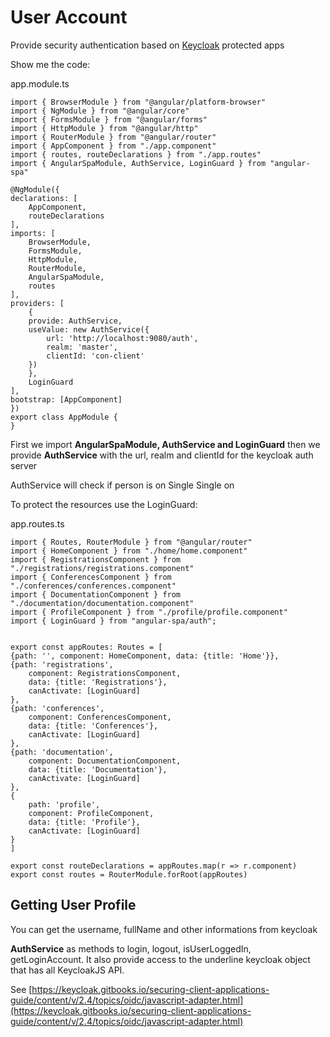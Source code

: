 # User Account

Provide security authentication based on [Keycloak](http://keycloak.org) protected apps

Show me the code:

app.module.ts

    import { BrowserModule } from "@angular/platform-browser"
    import { NgModule } from "@angular/core"
    import { FormsModule } from "@angular/forms"
    import { HttpModule } from "@angular/http"
    import { RouterModule } from "@angular/router"
    import { AppComponent } from "./app.component"
    import { routes, routeDeclarations } from "./app.routes"
    import { AngularSpaModule, AuthService, LoginGuard } from "angular-spa"

    @NgModule({
    declarations: [
        AppComponent,
        routeDeclarations
    ],
    imports: [
        BrowserModule,
        FormsModule,
        HttpModule,
        RouterModule,
        AngularSpaModule,
        routes
    ],
    providers: [
        {
        provide: AuthService,
        useValue: new AuthService({
            url: 'http://localhost:9080/auth',
            realm: 'master',
            clientId: 'con-client'
        })
        },
        LoginGuard
    ],
    bootstrap: [AppComponent]
    })
    export class AppModule {
    }

First we import **AngularSpaModule, AuthService and LoginGuard** then we provide
**AuthService** with the url, realm and clientId for the keycloak auth server

AuthService will check if person is on Single Single on

To protect the resources use the LoginGuard:

app.routes.ts

    import { Routes, RouterModule } from "@angular/router"
    import { HomeComponent } from "./home/home.component"
    import { RegistrationsComponent } from "./registrations/registrations.component"
    import { ConferencesComponent } from "./conferences/conferences.component"
    import { DocumentationComponent } from "./documentation/documentation.component"
    import { ProfileComponent } from "./profile/profile.component"
    import { LoginGuard } from "angular-spa/auth";


    export const appRoutes: Routes = [
    {path: '', component: HomeComponent, data: {title: 'Home'}},
    {path: 'registrations',
        component: RegistrationsComponent,
        data: {title: 'Registrations'},
        canActivate: [LoginGuard]
    },
    {path: 'conferences',
        component: ConferencesComponent,
        data: {title: 'Conferences'},
        canActivate: [LoginGuard]
    },
    {path: 'documentation',
        component: DocumentationComponent,
        data: {title: 'Documentation'},
        canActivate: [LoginGuard]
    },
    {
        path: 'profile',
        component: ProfileComponent,
        data: {title: 'Profile'},
        canActivate: [LoginGuard]
    }
    ]

    export const routeDeclarations = appRoutes.map(r => r.component)
    export const routes = RouterModule.forRoot(appRoutes)

## Getting User Profile

You can get the username, fullName and other informations from keycloak

**AuthService** as methods to login, logout, isUserLoggedIn, getLoginAccount.
It also provide access to the underline keycloak object that has all KeycloakJS API.

See [https://keycloak.gitbooks.io/securing-client-applications-guide/content/v/2.4/topics/oidc/javascript-adapter.html](https://keycloak.gitbooks.io/securing-client-applications-guide/content/v/2.4/topics/oidc/javascript-adapter.html)